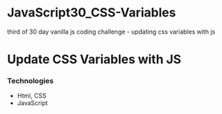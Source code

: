 # JavaScript30_CSS-Variables
third of 30 day vanilla js coding challenge - updating css variables with js

# Update CSS Variables with JS 

### Technologies
- Html, CSS
- JavaScript
